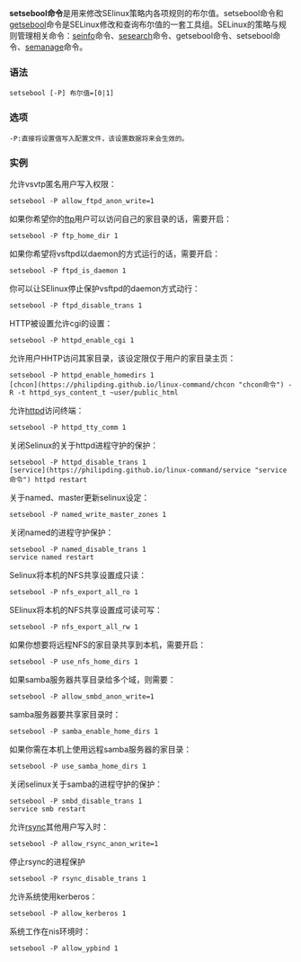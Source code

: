 **setsebool命令**是用来修改SElinux策略内各项规则的布尔值。setsebool命令和[getsebool](https://philipding.github.io/linux-command/getsebool "getsebool命令")命令是SELinux修改和查询布尔值的一套工具组。SELinux的策略与规则管理相关命令：[seinfo](https://philipding.github.io/linux-command/seinfo "seinfo命令")命令、[sesearch](https://philipding.github.io/linux-command/sesearch "sesearch命令")命令、getsebool命令、setsebool命令、[semanage](https://philipding.github.io/linux-command/semanage "semanage命令")命令。

### 语法  

```
setsebool [-P] 布尔值=[0|1]
```

### 选项  

```
-P:直接将设置值写入配置文件，该设置数据将来会生效的。
```

### 实例  

允许vsvtp匿名用户写入权限：

```
setsebool -P allow_ftpd_anon_write=1
```

如果你希望你的[ftp](https://philipding.github.io/linux-command/ftp "ftp命令")用户可以访问自己的家目录的话，需要开启：

```
setsebool -P ftp_home_dir 1
```

如果你希望将vsftpd以daemon的方式运行的话，需要开启：

```
setsebool -P ftpd_is_daemon 1
```

你可以让SElinux停止保护vsftpd的daemon方式动行：

```
setsebool -P ftpd_disable_trans 1 
```

HTTP被设置允许cgi的设置：

```
setsebool -P httpd_enable_cgi 1
```

允许用户HHTP访问其家目录，该设定限仅于用户的家目录主页：

```
setsebool -P httpd_enable_homedirs 1
[chcon](https://philipding.github.io/linux-command/chcon "chcon命令") -R -t httpd_sys_content_t ~user/public_html
```

允许[httpd](https://philipding.github.io/linux-command/httpd "httpd命令")访问终端：

```
setsebool -P httpd_tty_comm 1
```

关闭Selinux的关于httpd进程守护的保护：

```
setsebool -P httpd_disable_trans 1
[service](https://philipding.github.io/linux-command/service "service命令") httpd restart
```

关于named、master更新selinux设定：

```
setsebool -P named_write_master_zones 1
```

关闭named的进程守护保护：

```
setsebool -P named_disable_trans 1
service named restart
```

Selinux将本机的NFS共享设置成只读：

```
setsebool -P nfs_export_all_ro 1
```

SElinux将本机的NFS共享设置成可读可写：

```
setsebool -P nfs_export_all_rw 1
```

如果你想要将远程NFS的家目录共享到本机，需要开启：

```
setsebool -P use_nfs_home_dirs 1
```

如果samba服务器共享目录给多个域，则需要：

```
setsebool -P allow_smbd_anon_write=1
```

samba服务器要共享家目录时：

```
setsebool -P samba_enable_home_dirs 1
```

如果你需在本机上使用远程samba服务器的家目录：

```
setsebool -P use_samba_home_dirs 1
```

关闭selinux关于samba的进程守护的保护：

```
setsebool -P smbd_disable_trans 1
service smb restart
```

允许[rsync](https://philipding.github.io/linux-command/rsync "rsync命令")其他用户写入时：

```
setsebool -P allow_rsync_anon_write=1
```

停止rsync的进程保护

```
setsebool -P rsync_disable_trans 1
```

允许系统使用kerberos：

```
setsebool -P allow_kerberos 1
```

系统工作在nis环境时：

```
setsebool -P allow_ypbind 1
```